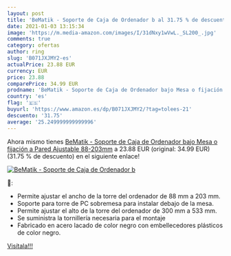```yaml
---
layout: post
title: 'BeMatik - Soporte de Caja de Ordenador b al 31.75 % de descuento'
date: 2021-01-03 13:15:34
image: 'https://m.media-amazon.com/images/I/31dNxy1wVwL._SL200_.jpg'
comments: true
category: ofertas
author: ring
slug: 'B071JXJMY2-es'
actualPrice: 23.88 EUR
currency: EUR
price: 23.88
comparePrice: 34.99 EUR
prodname: 'BeMatik - Soporte de Caja de Ordenador bajo Mesa o fijación a Pared Ajustable 88-203mm'
country: 'es'
flag: '🇪🇸'
buyurl: 'https://www.amazon.es/dp/B071JXJMY2/?tag=tolees-21'
descuento: '31.75'
average: '25.249999999999996'
---
```


Ahora mismo tienes [BeMatik - Soporte de Caja de Ordenador bajo Mesa o fijación a Pared Ajustable 88-203mm](https://www.amazon.es/dp/B071JXJMY2/?tag=tolees-21) a 23.88 EUR (original: 34.99 EUR) (31.75 %  de descuento) en el siguiente enlace!

[![BeMatik - Soporte de Caja de Ordenador b](https://m.media-amazon.com/images/I/31dNxy1wVwL._SL200_.jpg)](https://www.amazon.es/dp/B071JXJMY2/?tag=tolees-21)

🔎:

- Permite ajustar el ancho de la torre del ordenador de 88 mm a 203 mm.
- Soporte para torre de PC sobremesa para instalar debajo de la mesa.
- Permite ajustar el alto de la torre del ordenador de 300 mm a 533 mm.
- Se suministra la tornillería necesaria para el montaje
- Fabricado en acero lacado de color negro con embellecedores plásticos de color negro.

[Visítala!!!](https://www.amazon.es/dp/B071JXJMY2/?tag=tolees-21)
